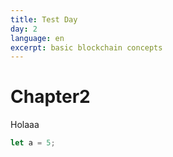 ```yaml
---
title: Test Day
day: 2
language: en
excerpt: basic blockchain concepts
---
```


# Chapter2

Holaaa

```js
let a = 5;
```
